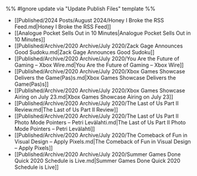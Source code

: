 %% #Ignore update via "Update Publish Files" template %% 

- [[Published/2024 Posts/August 2024/Honey I Broke the RSS Feed.md|Honey I Broke the RSS Feed]]
- [[Analogue Pocket Sells Out in 10 Minutes|Analogue Pocket Sells Out in 10 Minutes]]
- [[Published/Archive/2020 Archive/July 2020/Zack Gage Announces Good Sudoku.md|Zack Gage Announces Good Sudoku]]
- [[Published/Archive/2020 Archive/July 2020/You Are the Future of Gaming – Xbox Wire.md|You Are the Future of Gaming – Xbox Wire]]
- [[Published/Archive/2020 Archive/July 2020/Xbox Games Showcase Delivers the Game(Pas)s.md|Xbox Games Showcase Delivers the Game(Pas)s]]
- [[Published/Archive/2020 Archive/July 2020/Xbox Games Showcase Airing on July 23.md|Xbox Games Showcase Airing on July 23]]
- [[Published/Archive/2020 Archive/July 2020/The Last of Us Part II Review.md|The Last of Us Part II Review]]
- [[Published/Archive/2020 Archive/July 2020/The Last of Us Part II Photo Mode Pointers – Petri Levälahti.md|The Last of Us Part II Photo Mode Pointers – Petri Levälahti]]
- [[Published/Archive/2020 Archive/July 2020/The Comeback of Fun in Visual Design – Apply Pixels.md|The Comeback of Fun in Visual Design – Apply Pixels]]
- [[Published/Archive/2020 Archive/July 2020/Summer Games Done Quick 2020 Schedule is Live.md|Summer Games Done Quick 2020 Schedule is Live]]
